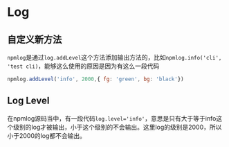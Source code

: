 # Log

## 自定义新方法

`npmlog`是通过`log.addLevel`这个方法添加输出方法的，比如`npmlog.info('cli', 'test cli)`，能够这么使用的原因是因为有这么一段代码

```js
npmlog.addLevel('info', 2000,{ fg: 'green', bg: 'black'})
```

## Log Level

在npmlog源码当中，有一段代码`log.level='info'`，意思是只有大于等于info这个级别的log才被输出，小于这个级别的不会输出。这里log的级别是2000，所以小于2000的log都不会输出。